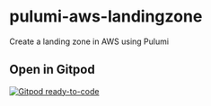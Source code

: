 # pulumi-aws-landingzone
Create a landing zone in AWS using Pulumi

## Open in Gitpod

[![Gitpod ready-to-code](https://img.shields.io/badge/Gitpod-ready--to--code-blue?logo=gitpod)](https://gitpod.io/#https://github.com/fordyceadam/pulumi-aws-landingzone)
